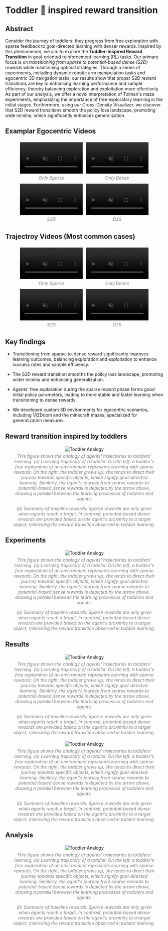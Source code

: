 # Toddler 👶 inspired reward transition

## Abstract

Consider the journey of toddlers: they progress from free exploration with sparse feedback to goal-directed learning with denser rewards. Inspired by this phenomenon, we aim to explore the <b>Toddler-Inspired Reward Transition</b> in goal-oriented reinforcement learning (RL) tasks. Our primary focus is on <i>transitioning from sparse to potential-based dense (S2D) rewards</i> while maintaining optimal strategies. Through a series of experiments, including dynamic robotic arm manipulation tasks and egocentric 3D navigation tasks, our results show that proper S2D reward transitions are key to enhancing learning performance and sample efficiency, thereby balancing exploration and exploitation more effectively. As part of our analysis, we offer a novel interpretation of Tolman's maze experiments, emphasizing the importance of free exploratory learning in the initial stages. Furthermore, using our Cross-Density Visualizer. we discover that S2D reward transitions smooth the policy loss landscape, promoting wide minima, which significantly enhances generalization.

## Examplar Egocentric Videos

<style>
.styled-figure {
    text-align: center;
    margin: 20px;
}

figcaption {
    font-style: italic;
    color: gray;
    font-size: 14px;
    margin-top: 5px;
}
</style>

<div style="display: flex; flex-wrap: wrap; justify-content: center;">
    <figure style="margin: 5px;">
        <video width="200" autoplay loop muted>
            <source src="https://github.com/Frankpark/Toddler-Inspired-Reward-Transition/raw/main/docs/assets/videos/room-sparse.mp4" type="video/mp4">
            Your browser does not support the video tag.
        </video>
        <figcaption><center>Only Sparse</center></figcaption>
    </figure>
    <figure style="margin: 5px;">
        <video width="200" autoplay loop muted>
            <source src="https://github.com/Frankpark/Toddler-Inspired-Reward-Transition/raw/main/docs/assets/videos/room-dense-1.mp4" type="video/mp4">
            Your browser does not support the video tag.
        </video>
        <figcaption><center>Only Dense</center></figcaption>
    </figure>
    <figure style="margin: 5px;">
        <video width="200" autoplay loop muted>
            <source src="https://github.com/Frankpark/Toddler-Inspired-Reward-Transition/raw/main/docs/assets/videos/room-s2d-2.mp4" type="video/mp4">
            Your browser does not support the video tag.
        </video>
        <figcaption><center>S2D</center></figcaption>
    </figure>
    <figure style="margin: 5px;">
        <video width="200" autoplay loop muted>
            <source src="https://github.com/Frankpark/Toddler-Inspired-Reward-Transition/raw/main/docs/assets/videos/room-d2s.mp4" type="video/mp4">
            Your browser does not support the video tag.
        </video>
        <figcaption><center>D2S</center></figcaption>
    </figure>
</div>

## Trajectroy Videos (Most common cases)
<div style="display: flex; flex-wrap: wrap; justify-content: center;">
    <figure style="margin: 5px;">
        <video width="200" autoplay loop muted>
            <source src="https://github.com/Frankpark/Toddler-Inspired-Reward-Transition/raw/main/docs/assets/videos/room-sparse-traj.mp4" type="video/mp4">
            Your browser does not support the video tag.
        </video>
        <figcaption><center>Only Sparse</center></figcaption>
    </figure>
    <figure style="margin: 5px;">
        <video width="200" autoplay loop muted>
            <source src="https://github.com/Frankpark/Toddler-Inspired-Reward-Transition/raw/main/docs/assets/videos/room-dense-1-traj.mp4" type="video/mp4">
            Your browser does not support the video tag.
        </video>
        <figcaption><center>Only Dense</center></figcaption>
    </figure>
    <figure style="margin: 5px;">
        <video width="200" autoplay loop muted>
            <source src="https://github.com/Frankpark/Toddler-Inspired-Reward-Transition/raw/main/docs/assets/videos/room-s2d-2-traj.mp4" type="video/mp4">
            Your browser does not support the video tag.
        </video>
        <figcaption><center>S2D</center></figcaption>
    </figure>
    <figure style="margin: 5px;">
        <video width="200" autoplay loop muted>
            <source src="https://github.com/Frankpark/Toddler-Inspired-Reward-Transition/raw/main/docs/assets/videos/room-d2s-traj.mp4" type="video/mp4">
            Your browser does not support the video tag.
        </video>
        <figcaption><center>D2S</center></figcaption>
    </figure>
</div>

## Key findings
- Transitioning from sparse-to-dense reward significantly improves learning outcomes, balancing exploration and exploitation to enhance success rates and sample efficiency.

- The S2D reward transition smooths the policy loss landscape, promoting wider minima and enhancing generalization.

- Agents' free exploration during the sparse reward phase forms good initial policy parameters, leading to more stable and faster learning when transitioning to dense rewards.

- We developed custom 3D environments for egocentric scenarios, including ViZDoom and the minecraft mazes, specialized for generalization measures.

## Reward transition inspired by toddlers

<figure style="text-align: center; margin: 20px;">
    <img src="https://github.com/Frankpark/Toddler-Inspired-Reward-Transition/raw/main/docs/assets/images/toddleranalogy.png" alt="Toddler Analogy">
    <figcaption>This figure shows the analogy of agents' trajectories to toddlers' learning. (a) Learning trajectory of a toddler. On the left, a toddler's free exploration of an environment represents learning with sparse rewards. On the right, the toddler grows up, she tends to direct their journey towards specific objects, which signify goal-directed learning. Similarly, the agent's journey from sparse rewards to potential-based dense rewards is depicted by the arrow above, drawing a parallel between the learning processes of toddlers and agents.

(b) Summary of baseline rewards. Sparse rewards are only given when agents reach a target. In contrast, potential-based dense rewards are provided based on the agent's proximity to a target object, mimicking the reward transition observed in toddler learning.</figcaption>
</figure>

## Experiments
<figure style="text-align: center; margin: 20px;">
    <img src="https://github.com/Frankpark/Toddler-Inspired-Reward-Transition/raw/main/docs/assets/images/natureenv.png" alt="Toddler Analogy">
    <figcaption>This figure shows the analogy of agents' trajectories to toddlers' learning. (a) Learning trajectory of a toddler. On the left, a toddler's free exploration of an environment represents learning with sparse rewards. On the right, the toddler grows up, she tends to direct their journey towards specific objects, which signify goal-directed learning. Similarly, the agent's journey from sparse rewards to potential-based dense rewards is depicted by the arrow above, drawing a parallel between the learning processes of toddlers and agents.

(b) Summary of baseline rewards. Sparse rewards are only given when agents reach a target. In contrast, potential-based dense rewards are provided based on the agent's proximity to a target object, mimicking the reward transition observed in toddler learning.</figcaption>
</figure>

## Results
<figure style="text-align: center; margin: 20px;">
    <img src="https://github.com/Frankpark/Toddler-Inspired-Reward-Transition/raw/main/docs/assets/images/naturemainfigv1.png" alt="Toddler Analogy">
    <figcaption>This figure shows the analogy of agents' trajectories to toddlers' learning. (a) Learning trajectory of a toddler. On the left, a toddler's free exploration of an environment represents learning with sparse rewards. On the right, the toddler grows up, she tends to direct their journey towards specific objects, which signify goal-directed learning. Similarly, the agent's journey from sparse rewards to potential-based dense rewards is depicted by the arrow above, drawing a parallel between the learning processes of toddlers and agents.

(b) Summary of baseline rewards. Sparse rewards are only given when agents reach a target. In contrast, potential-based dense rewards are provided based on the agent's proximity to a target object, mimicking the reward transition observed in toddler learning.</figcaption>
</figure>

<figure style="text-align: center; margin: 20px;">
    <img src="https://github.com/Frankpark/Toddler-Inspired-Reward-Transition/raw/main/docs/assets/images/naturemainfigv2.png" alt="Toddler Analogy">
    <figcaption>This figure shows the analogy of agents' trajectories to toddlers' learning. (a) Learning trajectory of a toddler. On the left, a toddler's free exploration of an environment represents learning with sparse rewards. On the right, the toddler grows up, she tends to direct their journey towards specific objects, which signify goal-directed learning. Similarly, the agent's journey from sparse rewards to potential-based dense rewards is depicted by the arrow above, drawing a parallel between the learning processes of toddlers and agents.

(b) Summary of baseline rewards. Sparse rewards are only given when agents reach a target. In contrast, potential-based dense rewards are provided based on the agent's proximity to a target object, mimicking the reward transition observed in toddler learning.</figcaption>
</figure>

## Analysis
<figure style="text-align: center; margin: 20px;">
    <img src="https://github.com/Frankpark/Toddler-Inspired-Reward-Transition/raw/main/docs/assets/images/natureanalysis.png" alt="Toddler Analogy">
    <figcaption>This figure shows the analogy of agents' trajectories to toddlers' learning. (a) Learning trajectory of a toddler. On the left, a toddler's free exploration of an environment represents learning with sparse rewards. On the right, the toddler grows up, she tends to direct their journey towards specific objects, which signify goal-directed learning. Similarly, the agent's journey from sparse rewards to potential-based dense rewards is depicted by the arrow above, drawing a parallel between the learning processes of toddlers and agents.

(b) Summary of baseline rewards. Sparse rewards are only given when agents reach a target. In contrast, potential-based dense rewards are provided based on the agent's proximity to a target object, mimicking the reward transition observed in toddler learning.</figcaption>
</figure>